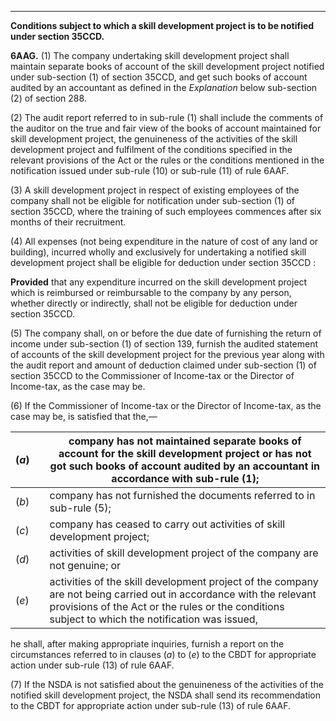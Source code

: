 ****

**Conditions subject to which a skill development project is to be notified under section 35CCD.**

**6AAG.** (1) The company undertaking skill development project shall maintain separate books of account of the skill development project notified under sub-section (1) of section 35CCD, and get such books of account audited by an accountant as defined in the _Explanation_ below sub-section (2) of section 288.

(2) The audit report referred to in sub-rule (1) shall include the comments of the auditor on the true and fair view of the books of account maintained for skill development project, the genuineness of the activities of the skill development project and fulfilment of the conditions specified in the relevant provisions of the Act or the rules or the conditions mentioned in the notification issued under sub-rule (10) or sub-rule (11) of rule 6AAF.

(3) A skill development project in respect of existing employees of the company shall not be eligible for notification under sub-section (1) of section 35CCD, where the training of such employees commences after six months of their recruitment.

(4) All expenses (not being expenditure in the nature of cost of any land or building), incurred wholly and exclusively for undertaking a notified skill development project shall be eligible for deduction under section 35CCD :

**Provided** that any expenditure incurred on the skill development project which is reimbursed or reimbursable to the company by any person, whether directly or indirectly, shall not be eligible for deduction under section 35CCD.

(5) The company shall, on or before the due date of furnishing the return of income under sub-section (1) of section 139, furnish the audited statement of accounts of the skill development project for the previous year along with the audit report and amount of deduction claimed under sub-section (1) of section 35CCD to the Commissioner of Income-tax or the Director of Income-tax, as the case may be.

(6) If the Commissioner of Income-tax or the Director of Income-tax, as the case may be, is satisfied that the,—

(_a_)|  |  company has not maintained separate books of account for the skill development project or has not got such books of account audited by an accountant in accordance with sub-rule (1);  
---|---|---  
(_b_)|  |  company has not furnished the documents referred to in sub-rule (5);  
(_c_)|  |  company has ceased to carry out activities of skill development project;  
(_d_)|  |  activities of skill development project of the company are not genuine; or  
(_e_)|  |  activities of the skill development project of the company are not being carried out in accordance with the relevant provisions of the Act or the rules or the conditions subject to which the notification was issued,  
  
he shall, after making appropriate inquiries, furnish a report on the circumstances referred to in clauses (_a_) to (_e_) to the CBDT for appropriate action under sub-rule (13) of rule 6AAF.

(7) If the NSDA is not satisfied about the genuineness of the activities of the notified skill development project, the NSDA shall send its recommendation to the CBDT for appropriate action under sub-rule (13) of rule 6AAF.